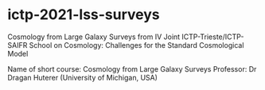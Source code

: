 # ictp-2021-lss-surveys
Cosmology from Large Galaxy Surveys from IV Joint ICTP-Trieste/ICTP-SAIFR School on Cosmology: Challenges for the Standard Cosmological Model

Name of short course: Cosmology from Large Galaxy Surveys
Professor: Dr Dragan Huterer (University of Michigan, USA)
